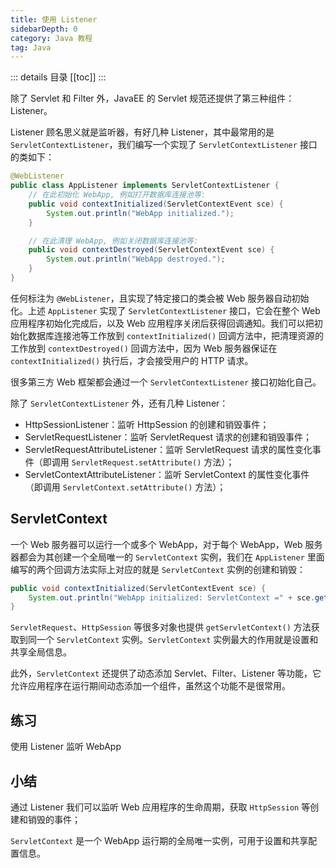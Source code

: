 ```yaml
---
title: 使用 Listener
sidebarDepth: 0
category: Java 教程
tag: Java
---
```


::: details 目录
[[toc]]
:::

除了 Servlet 和 Filter 外，JavaEE 的 Servlet 规范还提供了第三种组件：Listener。

Listener 顾名思义就是监听器，有好几种 Listener，其中最常用的是 `ServletContextListener`，我们编写一个实现了 `ServletContextListener` 接口的类如下：

```java
@WebListener
public class AppListener implements ServletContextListener {
    // 在此初始化 WebApp, 例如打开数据库连接池等:
    public void contextInitialized(ServletContextEvent sce) {
        System.out.println("WebApp initialized.");
    }

    // 在此清理 WebApp, 例如关闭数据库连接池等:
    public void contextDestroyed(ServletContextEvent sce) {
        System.out.println("WebApp destroyed.");
    }
}
```

任何标注为 `@WebListener`，且实现了特定接口的类会被 Web 服务器自动初始化。上述 `AppListener` 实现了 `ServletContextListener` 接口，它会在整个 Web 应用程序初始化完成后，以及 Web 应用程序关闭后获得回调通知。我们可以把初始化数据库连接池等工作放到 `contextInitialized()` 回调方法中，把清理资源的工作放到 `contextDestroyed()` 回调方法中，因为 Web 服务器保证在 `contextInitialized()` 执行后，才会接受用户的 HTTP 请求。

很多第三方 Web 框架都会通过一个 `ServletContextListener` 接口初始化自己。

除了 `ServletContextListener` 外，还有几种 Listener：

- HttpSessionListener：监听 HttpSession 的创建和销毁事件；
- ServletRequestListener：监听 ServletRequest 请求的创建和销毁事件；
- ServletRequestAttributeListener：监听 ServletRequest 请求的属性变化事件（即调用 `ServletRequest.setAttribute()` 方法）；
- ServletContextAttributeListener：监听 ServletContext 的属性变化事件（即调用 `ServletContext.setAttribute()` 方法）；

## ServletContext

一个 Web 服务器可以运行一个或多个 WebApp，对于每个 WebApp，Web 服务器都会为其创建一个全局唯一的 `ServletContext` 实例，我们在 `AppListener` 里面编写的两个回调方法实际上对应的就是 `ServletContext` 实例的创建和销毁：

```java
public void contextInitialized(ServletContextEvent sce) {
    System.out.println("WebApp initialized: ServletContext =" + sce.getServletContext());
}
```

`ServletRequest`、`HttpSession` 等很多对象也提供 `getServletContext()` 方法获取到同一个 `ServletContext` 实例。`ServletContext` 实例最大的作用就是设置和共享全局信息。

此外，`ServletContext` 还提供了动态添加 Servlet、Filter、Listener 等功能，它允许应用程序在运行期间动态添加一个组件，虽然这个功能不是很常用。

## 练习

使用 Listener 监听 WebApp

## 小结

通过 Listener 我们可以监听 Web 应用程序的生命周期，获取 `HttpSession` 等创建和销毁的事件；

`ServletContext` 是一个 WebApp 运行期的全局唯一实例，可用于设置和共享配置信息。

